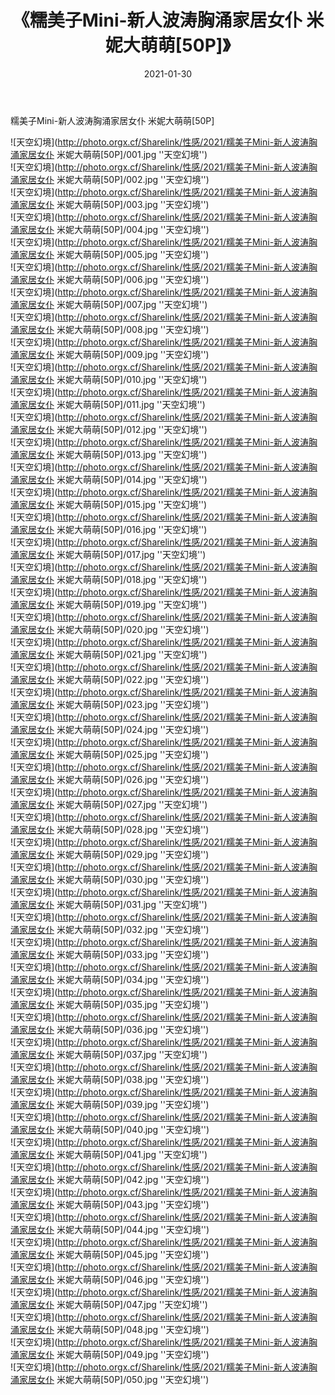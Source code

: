 ﻿---
layout: post
title:  《糯美子Mini-新人波涛胸涌家居女仆 米妮大萌萌[50P]》
date:   2021-01-30
img: http://photo.orgx.cf/Sharelink/性感/2021/糯美子Mini-新人波涛胸涌家居女仆 米妮大萌萌[50P]/000.jpg
categories: [美女, 性感, 泳衣]
---

糯美子Mini-新人波涛胸涌家居女仆 米妮大萌萌[50P]



![天空幻境](http://photo.orgx.cf/Sharelink/性感/2021/糯美子Mini-新人波涛胸涌家居女仆 米妮大萌萌[50P]/001.jpg ''天空幻境'') <br>
![天空幻境](http://photo.orgx.cf/Sharelink/性感/2021/糯美子Mini-新人波涛胸涌家居女仆 米妮大萌萌[50P]/002.jpg ''天空幻境'') <br>
![天空幻境](http://photo.orgx.cf/Sharelink/性感/2021/糯美子Mini-新人波涛胸涌家居女仆 米妮大萌萌[50P]/003.jpg ''天空幻境'') <br>
![天空幻境](http://photo.orgx.cf/Sharelink/性感/2021/糯美子Mini-新人波涛胸涌家居女仆 米妮大萌萌[50P]/004.jpg ''天空幻境'') <br>
![天空幻境](http://photo.orgx.cf/Sharelink/性感/2021/糯美子Mini-新人波涛胸涌家居女仆 米妮大萌萌[50P]/005.jpg ''天空幻境'') <br>
![天空幻境](http://photo.orgx.cf/Sharelink/性感/2021/糯美子Mini-新人波涛胸涌家居女仆 米妮大萌萌[50P]/006.jpg ''天空幻境'') <br>
![天空幻境](http://photo.orgx.cf/Sharelink/性感/2021/糯美子Mini-新人波涛胸涌家居女仆 米妮大萌萌[50P]/007.jpg ''天空幻境'') <br>
![天空幻境](http://photo.orgx.cf/Sharelink/性感/2021/糯美子Mini-新人波涛胸涌家居女仆 米妮大萌萌[50P]/008.jpg ''天空幻境'') <br>
![天空幻境](http://photo.orgx.cf/Sharelink/性感/2021/糯美子Mini-新人波涛胸涌家居女仆 米妮大萌萌[50P]/009.jpg ''天空幻境'') <br>
![天空幻境](http://photo.orgx.cf/Sharelink/性感/2021/糯美子Mini-新人波涛胸涌家居女仆 米妮大萌萌[50P]/010.jpg ''天空幻境'') <br>
![天空幻境](http://photo.orgx.cf/Sharelink/性感/2021/糯美子Mini-新人波涛胸涌家居女仆 米妮大萌萌[50P]/011.jpg ''天空幻境'') <br>
![天空幻境](http://photo.orgx.cf/Sharelink/性感/2021/糯美子Mini-新人波涛胸涌家居女仆 米妮大萌萌[50P]/012.jpg ''天空幻境'') <br>
![天空幻境](http://photo.orgx.cf/Sharelink/性感/2021/糯美子Mini-新人波涛胸涌家居女仆 米妮大萌萌[50P]/013.jpg ''天空幻境'') <br>
![天空幻境](http://photo.orgx.cf/Sharelink/性感/2021/糯美子Mini-新人波涛胸涌家居女仆 米妮大萌萌[50P]/014.jpg ''天空幻境'') <br>
![天空幻境](http://photo.orgx.cf/Sharelink/性感/2021/糯美子Mini-新人波涛胸涌家居女仆 米妮大萌萌[50P]/015.jpg ''天空幻境'') <br>
![天空幻境](http://photo.orgx.cf/Sharelink/性感/2021/糯美子Mini-新人波涛胸涌家居女仆 米妮大萌萌[50P]/016.jpg ''天空幻境'') <br>
![天空幻境](http://photo.orgx.cf/Sharelink/性感/2021/糯美子Mini-新人波涛胸涌家居女仆 米妮大萌萌[50P]/017.jpg ''天空幻境'') <br>
![天空幻境](http://photo.orgx.cf/Sharelink/性感/2021/糯美子Mini-新人波涛胸涌家居女仆 米妮大萌萌[50P]/018.jpg ''天空幻境'') <br>
![天空幻境](http://photo.orgx.cf/Sharelink/性感/2021/糯美子Mini-新人波涛胸涌家居女仆 米妮大萌萌[50P]/019.jpg ''天空幻境'') <br>
![天空幻境](http://photo.orgx.cf/Sharelink/性感/2021/糯美子Mini-新人波涛胸涌家居女仆 米妮大萌萌[50P]/020.jpg ''天空幻境'') <br>
![天空幻境](http://photo.orgx.cf/Sharelink/性感/2021/糯美子Mini-新人波涛胸涌家居女仆 米妮大萌萌[50P]/021.jpg ''天空幻境'') <br>
![天空幻境](http://photo.orgx.cf/Sharelink/性感/2021/糯美子Mini-新人波涛胸涌家居女仆 米妮大萌萌[50P]/022.jpg ''天空幻境'') <br>
![天空幻境](http://photo.orgx.cf/Sharelink/性感/2021/糯美子Mini-新人波涛胸涌家居女仆 米妮大萌萌[50P]/023.jpg ''天空幻境'') <br>
![天空幻境](http://photo.orgx.cf/Sharelink/性感/2021/糯美子Mini-新人波涛胸涌家居女仆 米妮大萌萌[50P]/024.jpg ''天空幻境'') <br>
![天空幻境](http://photo.orgx.cf/Sharelink/性感/2021/糯美子Mini-新人波涛胸涌家居女仆 米妮大萌萌[50P]/025.jpg ''天空幻境'') <br>
![天空幻境](http://photo.orgx.cf/Sharelink/性感/2021/糯美子Mini-新人波涛胸涌家居女仆 米妮大萌萌[50P]/026.jpg ''天空幻境'') <br>
![天空幻境](http://photo.orgx.cf/Sharelink/性感/2021/糯美子Mini-新人波涛胸涌家居女仆 米妮大萌萌[50P]/027.jpg ''天空幻境'') <br>
![天空幻境](http://photo.orgx.cf/Sharelink/性感/2021/糯美子Mini-新人波涛胸涌家居女仆 米妮大萌萌[50P]/028.jpg ''天空幻境'') <br>
![天空幻境](http://photo.orgx.cf/Sharelink/性感/2021/糯美子Mini-新人波涛胸涌家居女仆 米妮大萌萌[50P]/029.jpg ''天空幻境'') <br>
![天空幻境](http://photo.orgx.cf/Sharelink/性感/2021/糯美子Mini-新人波涛胸涌家居女仆 米妮大萌萌[50P]/030.jpg ''天空幻境'') <br>
![天空幻境](http://photo.orgx.cf/Sharelink/性感/2021/糯美子Mini-新人波涛胸涌家居女仆 米妮大萌萌[50P]/031.jpg ''天空幻境'') <br>
![天空幻境](http://photo.orgx.cf/Sharelink/性感/2021/糯美子Mini-新人波涛胸涌家居女仆 米妮大萌萌[50P]/032.jpg ''天空幻境'') <br>
![天空幻境](http://photo.orgx.cf/Sharelink/性感/2021/糯美子Mini-新人波涛胸涌家居女仆 米妮大萌萌[50P]/033.jpg ''天空幻境'') <br>
![天空幻境](http://photo.orgx.cf/Sharelink/性感/2021/糯美子Mini-新人波涛胸涌家居女仆 米妮大萌萌[50P]/034.jpg ''天空幻境'') <br>
![天空幻境](http://photo.orgx.cf/Sharelink/性感/2021/糯美子Mini-新人波涛胸涌家居女仆 米妮大萌萌[50P]/035.jpg ''天空幻境'') <br>
![天空幻境](http://photo.orgx.cf/Sharelink/性感/2021/糯美子Mini-新人波涛胸涌家居女仆 米妮大萌萌[50P]/036.jpg ''天空幻境'') <br>
![天空幻境](http://photo.orgx.cf/Sharelink/性感/2021/糯美子Mini-新人波涛胸涌家居女仆 米妮大萌萌[50P]/037.jpg ''天空幻境'') <br>
![天空幻境](http://photo.orgx.cf/Sharelink/性感/2021/糯美子Mini-新人波涛胸涌家居女仆 米妮大萌萌[50P]/038.jpg ''天空幻境'') <br>
![天空幻境](http://photo.orgx.cf/Sharelink/性感/2021/糯美子Mini-新人波涛胸涌家居女仆 米妮大萌萌[50P]/039.jpg ''天空幻境'') <br>
![天空幻境](http://photo.orgx.cf/Sharelink/性感/2021/糯美子Mini-新人波涛胸涌家居女仆 米妮大萌萌[50P]/040.jpg ''天空幻境'') <br>
![天空幻境](http://photo.orgx.cf/Sharelink/性感/2021/糯美子Mini-新人波涛胸涌家居女仆 米妮大萌萌[50P]/041.jpg ''天空幻境'') <br>
![天空幻境](http://photo.orgx.cf/Sharelink/性感/2021/糯美子Mini-新人波涛胸涌家居女仆 米妮大萌萌[50P]/042.jpg ''天空幻境'') <br>
![天空幻境](http://photo.orgx.cf/Sharelink/性感/2021/糯美子Mini-新人波涛胸涌家居女仆 米妮大萌萌[50P]/043.jpg ''天空幻境'') <br>
![天空幻境](http://photo.orgx.cf/Sharelink/性感/2021/糯美子Mini-新人波涛胸涌家居女仆 米妮大萌萌[50P]/044.jpg ''天空幻境'') <br>
![天空幻境](http://photo.orgx.cf/Sharelink/性感/2021/糯美子Mini-新人波涛胸涌家居女仆 米妮大萌萌[50P]/045.jpg ''天空幻境'') <br>
![天空幻境](http://photo.orgx.cf/Sharelink/性感/2021/糯美子Mini-新人波涛胸涌家居女仆 米妮大萌萌[50P]/046.jpg ''天空幻境'') <br>
![天空幻境](http://photo.orgx.cf/Sharelink/性感/2021/糯美子Mini-新人波涛胸涌家居女仆 米妮大萌萌[50P]/047.jpg ''天空幻境'') <br>
![天空幻境](http://photo.orgx.cf/Sharelink/性感/2021/糯美子Mini-新人波涛胸涌家居女仆 米妮大萌萌[50P]/048.jpg ''天空幻境'') <br>
![天空幻境](http://photo.orgx.cf/Sharelink/性感/2021/糯美子Mini-新人波涛胸涌家居女仆 米妮大萌萌[50P]/049.jpg ''天空幻境'') <br>
![天空幻境](http://photo.orgx.cf/Sharelink/性感/2021/糯美子Mini-新人波涛胸涌家居女仆 米妮大萌萌[50P]/050.jpg ''天空幻境'') <br>